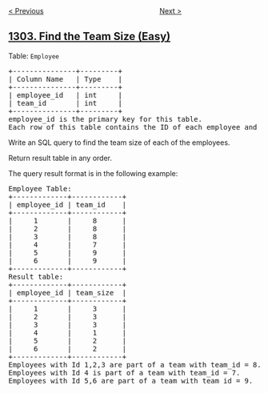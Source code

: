<!--|This file generated by command(leetcode description); DO NOT EDIT.    |-->
<!--+----------------------------------------------------------------------+-->
<!--|@author    openset <openset.wang@gmail.com>                           |-->
<!--|@link      https://github.com/openset                                 |-->
<!--|@home      https://github.com/openset/leetcode                        |-->
<!--+----------------------------------------------------------------------+-->

[< Previous](../deepest-leaves-sum "Deepest Leaves Sum")
　　　　　　　　　　　　　　　　
[Next >](../find-n-unique-integers-sum-up-to-zero "Find N Unique Integers Sum up to Zero")

## [1303. Find the Team Size (Easy)](https://leetcode.com/problems/find-the-team-size "求团队人数")

<p>Table: <code>Employee</code></p>
<pre>
+---------------+---------+
| Column Name   | Type    |
+---------------+---------+
| employee_id   | int     |
| team_id       | int     |
+---------------+---------+
employee_id is the primary key for this table.
Each row of this table contains the ID of each employee and their respective team.
</pre>

Write an SQL query to find the team size of each of the employees.

Return result table in any order.

The query result format is in the following example:
<pre>
Employee Table:
+-------------+------------+
| employee_id | team_id    |
+-------------+------------+
|     1       |     8      |
|     2       |     8      |
|     3       |     8      |
|     4       |     7      |
|     5       |     9      |
|     6       |     9      |
+-------------+------------+
Result table:
+-------------+------------+
| employee_id | team_size  |
+-------------+------------+
|     1       |     3      |
|     2       |     3      |
|     3       |     3      |
|     4       |     1      |
|     5       |     2      |
|     6       |     2      |
+-------------+------------+
Employees with Id 1,2,3 are part of a team with team_id = 8.
Employees with Id 4 is part of a team with team_id = 7.
Employees with Id 5,6 are part of a team with team_id = 9.
</pre>
